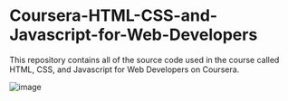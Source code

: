 # Coursera-HTML-CSS-and-Javascript-for-Web-Developers

This repository contains all of the source code used in the course called HTML, CSS, and Javascript for Web Developers on Coursera.

![image](https://github.com/Shreyans27/Coursera-HTML-and-CSS-for-Web-Dev/assets/73150420/d1491fd4-7543-4657-8cc6-0f240227dff8)
